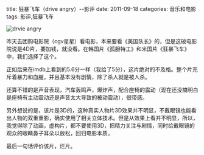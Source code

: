 title: 狂暴飞车（drive angry）--影评
date: 2011-09-18
categories: 音乐和电影
tags: 影评,狂暴飞车

![](images/FC83696C347080BAE89381FAC4A8BF83_550_315.jpg "drvie angry")

昨天去团购电影院（cgv星星）看电影，本来要看《美国队长》的，但是这破电影院说是4D片，要加钱，就没看。在韩国片《孤胆特工》和米国片《狂暴飞车》中，我们选择了这个。

正如后来在imdb上看到的5.6分一样（我给了5分），这片绝对的不及格。整个片充斥着暴力和血腥，并且基本没有剧情，除了杀人就是被人杀。

还算不错的是声音表现，汽车轰鸣声，爆炸声，配合座椅的震动（现在还没搞明白是座椅有主动震动还是声音太大导致的被动震动），很带感。

另外想说的是，该片是3D的，这种真实人物片3D效果并不明显，不戴眼镜也能看出人物的双重重影，确实使用了相关立体技术。但是从效果上看并不明显，所以，我觉得除了动画，虚构片，都不要使用3D，把精力关注与剧情，同时给戴眼镜的观众的眼睛鼻子耳朵以放松，回归电影本质。

最后一句话评价该片，烂片。
